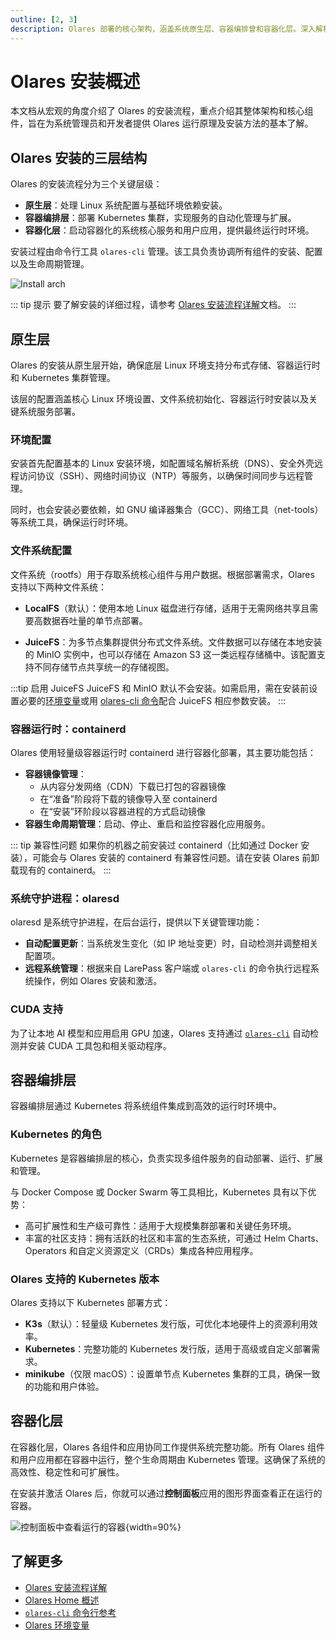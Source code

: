 ```yaml
---
outline: [2, 3]
description: Olares 部署的核心架构，涵盖系统原生层、容器编排曾和容器化层。深入解析 Olares 各层级之间的技术交互。
---
```

# Olares 安装概述 

本文档从宏观的角度介绍了 Olares 的安装流程，重点介绍其整体架构和核心组件，旨在为系统管理员和开发者提供 Olares 运行原理及安装方法的基本了解。

## Olares 安装的三层结构
Olares 的安装流程分为三个关键层级：

- **原生层**：处理 Linux 系统配置与基础环境依赖安装。
- **容器编排层**：部署 Kubernetes 集群，实现服务的自动化管理与扩展。
- **容器化层**：启动容器化的系统核心服务和用户应用，提供最终运行时环境。

安装过程由命令行工具 `olares-cli` 管理。该工具负责协调所有组件的安装、配置以及生命周期管理。

![Install arch](/images/developer/install/olares-install.png)

::: tip 提示
要了解安装的详细过程，请参考 [Olares 安装流程详解](installation-process.md)文档。
:::

## 原生层
Olares 的安装从原生层开始，确保底层 Linux 环境支持分布式存储、容器运行时和 Kubernetes 集群管理。

该层的配置涵盖核心 Linux 环境设置、文件系统初始化、容器运行时安装以及关键系统服务部署。

### 环境配置

安装首先配置基本的 Linux 安装环境，如配置域名解析系统（DNS）、安全外壳远程访问协议（SSH）、网络时间协议（NTP）等服务，以确保时间同步与远程管理。

同时，也会安装必要依赖，如 GNU 编译器集合（GCC）、网络工具（net-tools）等系统工具，确保运行时环境。

### 文件系统配置

文件系统（rootfs）用于存取系统核心组件与用户数据。根据部署需求，Olares 支持以下两种文件系统：

- **LocalFS**（默认）：使用本地 Linux 磁盘进行存储，适用于无需网络共享且需要高数据吞吐量的单节点部署。

- **JuiceFS**：为多节点集群提供分布式文件系统。文件数据可以存储在本地安装的 MinIO 实例中，也可以存储在 Amazon S3 这一类远程存储桶中。该配置支持不同存储节点共享统一的存储视图。

:::tip 启用 JuiceFS
JuiceFS 和 MinIO 默认不会安装。如需启用，需在安装前设置必要的[环境变量](environment-variables.md#juicefs)或用 [olares-cli 命令](cli/prepare#选项)配合 JuiceFS 相应参数安装。
:::

### 容器运行时：containerd
Olares 使用轻量级容器运行时 containerd 进行容器化部署，其主要功能包括：
- **容器镜像管理**：
  - 从内容分发网络（CDN）下载已打包的容器镜像
  - 在“准备”阶段将下载的镜像导入至 containerd
  - 在“安装”环阶段以容器进程的方式启动镜像
- **容器生命周期管理**：启动、停止、重启和监控容器化应用服务。

::: tip 兼容性问题
如果你的机器之前安装过 containerd（比如通过 Docker 安装），可能会与 Olares 安装的 containerd 有兼容性问题。请在安装 Olares 前卸载现有的 containerd。
:::

### 系统守护进程：olaresd
olaresd 是系统守护进程，在后台运行，提供以下关键管理功能：
- **自动配置更新**：当系统发生变化（如 IP 地址变更）时，自动检测并调整相关配置项。
- **远程系统管理**：根据来自 LarePass 客户端或 `olares-cli` 的命令执行远程系统操作，例如 Olares 安装和激活。

### CUDA 支持
为了让本地 AI 模型和应用启用 GPU 加速，Olares 支持通过 [`olares-cli`](./cli/gpu.md) 自动检测并安装 CUDA 工具包和相关驱动程序。

## 容器编排层
容器编排层通过 Kubernetes 将系统组件集成到高效的运行时环境中。

### Kubernetes 的角色
Kubernetes 是容器编排层的核心，负责实现多组件服务的自动部署、运行、扩展和管理。

与 Docker Compose 或 Docker Swarm 等工具相比，Kubernetes 具有以下优势：
- 高可扩展性和生产级可靠性：适用于大规模集群部署和关键任务环境。
- 丰富的社区支持：拥有活跃的社区和丰富的生态系统，可通过 Helm Charts、Operators 和自定义资源定义（CRDs）集成各种应用程序。

### Olares 支持的 Kubernetes 版本
Olares 支持以下 Kubernetes 部署方式：
- **K3s**（默认）：轻量级 Kubernetes 发行版，可优化本地硬件上的资源利用效率。
- **Kubernetes**：完整功能的 Kubernetes 发行版，适用于高级或自定义部署需求。
- **minikube**（仅限 macOS）：设置单节点 Kubernetes 集群的工具，确保一致的功能和用户体验。

## 容器化层

在容器化层，Olares 各组件和应用协同工作提供系统完整功能。所有 Olares 组件和用户应用都在容器中运行，整个生命周期由 Kubernetes 管理。这确保了系统的高效性、稳定性和可扩展性。

在安装并激活 Olares 后，你就可以通过**控制面板**应用的图形界面查看正在运行的容器。

![控制面板中查看运行的容器](/images/developer/install/running-pods.png#bordered){width=90%}

## 了解更多

- [Olares 安装流程详解](installation-process.md)
- [Olares Home 概述](olares-home.md)
- [`olares-cli` 命令行参考](../install/cli/olares-cli.md)
- [Olares 环境变量](environment-variables.md)